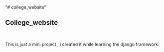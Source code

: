 "# college_website" 
<h2>College_website</h2>
<br>
<p>This is just a mini project , i created it while learning the django framework.</p>

